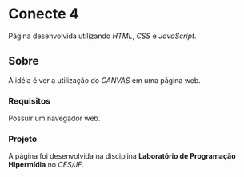 # Conecte 4

Página desenvolvida utilizando *HTML*, *CSS* e *JavaScript*.

## Sobre

A idéia é ver a utilização do *CANVAS* em uma página web.

### Requisitos

Possuir um navegador web.

### Projeto

A página foi desenvolvida na disciplina **Laboratório de Programação Hipermídia** no *CES/JF*.